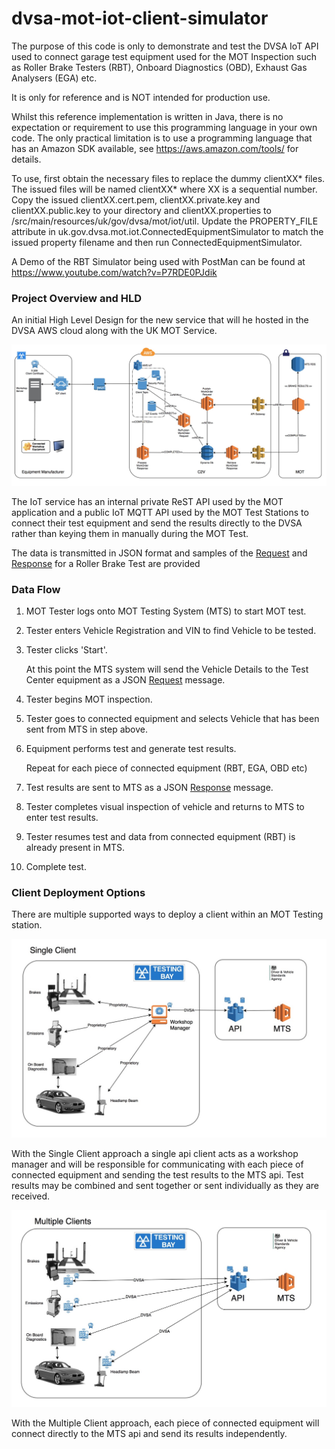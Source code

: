 # dvsa-mot-iot-client-simulator
The purpose of this code is only to demonstrate and test the DVSA IoT API used to connect garage test equipment used for
the MOT Inspection such as Roller Brake Testers (RBT), Onboard Diagnostics (OBD), Exhaust Gas Analysers (EGA) etc.

It is only for reference and is NOT intended for production use.

Whilst this reference implementation is written in Java, there is no expectation or requirement to use this programming language in your own code. 
The only practical limitation is to use a programming language that has an Amazon SDK available, see https://aws.amazon.com/tools/ for details.

To use, first obtain the necessary files to replace the dummy clientXX* files. The issued files will be named clientXX* where XX is a sequential number. 
Copy the issued clientXX.cert.pem, clientXX.private.key and clientXX.public.key to your <ProjectRoot> directory and clientXX.properties 
to <ProjectRoot>/src/main/resources/uk/gov/dvsa/mot/iot/util. Update the PROPERTY_FILE attribute in uk.gov.dvsa.mot.iot.ConnectedEquipmentSimulator 
to match the issued property filename and then run ConnectedEquipmentSimulator.

A Demo of the RBT Simulator being used with PostMan can be found at https://www.youtube.com/watch?v=P7RDE0PJdik

### Project Overview and HLD

An initial High Level Design for the new service that will he hosted in the DVSA AWS cloud along with the UK MOT Service.

![High Level Design](/etc/C2V-HLD.jpeg)

The IoT service has an internal private ReST API used by the MOT application and a public IoT MQTT API used by the MOT Test 
Stations to connect their test equipment and send the results directly to the DVSA rather than keying them in manually
during the MOT Test.

The data is transmitted in JSON format and samples of the [Request](etc/WorkOrderRequest.json) and [Response](etc/WorkOrderResponse.json) 
for a Roller Brake Test are provided

### Data Flow

1. MOT Tester logs onto MOT Testing System (MTS) to start MOT test.
2. Tester enters Vehicle Registration and VIN to find Vehicle to be tested.
3. Tester clicks 'Start'.

   At this point the MTS system will send the Vehicle Details to the Test Center equipment as a JSON [Request](etc/WorkOrderRequest.json) message.
   
4. Tester begins MOT inspection.
5. Tester goes to connected equipment and selects Vehicle that has been sent from MTS in step above.
6. Equipment performs test and generate test results.

   Repeat for each piece of connected equipment (RBT, EGA, OBD etc)
   
7. Test results are sent to MTS as a JSON [Response](etc/WorkOrderResponse.json) message.
8. Tester completes visual inspection of vehicle and returns to MTS to enter test results.
9. Tester resumes test and data from connected equipment (RBT) is already present in MTS.
10. Complete test.

### Client Deployment Options

There are multiple supported ways to deploy a client within an MOT Testing station.

![Single Client](/etc/Single_Client.jpeg)

With the Single Client approach a single api client acts as a workshop manager and will be responsible for communicating with
each piece of connected equipment and sending the test results to the MTS api. Test results may be combined and sent together 
or sent individually as they are received.

![Multiple Clients](/etc/Multiple_Clients.jpeg)

With the Multiple Client approach, each piece of connected equipment will connect directly to the MTS api and send its results
independently.

